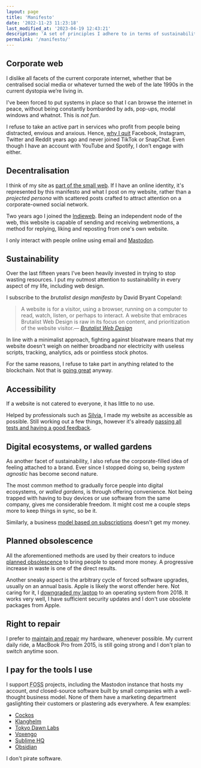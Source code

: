 ```yaml
---
layout: page
title: 'Manifesto'
date: '2022-11-23 11:23:18'
last_modified_at: '2023-04-19 12:43:21'
description: 'A set of principles I adhere to in terms of sustainability, decentralisation, design, participation to social aspects of the web, obsolescence and more.'
permalink: '/manifesto/'
---
```

## Corporate web

I dislike all facets of the current corporate internet, whether that be centralised social media or whatever turned the web of the late 1990s in the current dystopia we’re living in.

I've been forced to put systems in place so that I can browse the internet in peace, without being constantly bombarded by ads, pop-ups, modal windows and whatnot. This is *not fun*.

I refuse to take an active part in services who profit from people being distracted, envious and anxious. Hence, [why I quit](/blog/life-after-social-networks/) Facebook, Instagram, Twitter and Reddit years ago and never joined TikTok or SnapChat. Even though I have an account with YouTube and Spotify, I don’t engage with either.

## Decentralisation

I think of my site as [part of the small web](https://ar.al/2020/08/07/what-is-the-small-web/). If I have an online identity, it's represented by this manifesto and what I post on my website, rather than a *projected persona* with scattered posts crafted to attract attention on a corporate-owned social network.

Two years ago I joined the [Indieweb](https://indieweb.org/). Being an independent node of the web, this website is capable of sending and receiving webmentions, a method for replying, liking and reposting from one's own website.

I only interact with people online using email and [Mastodon](https://indieweb.social/@m2m).

## Sustainability

Over the last fifteen years I've been heavily invested in trying to stop wasting resources. I put my outmost attention to sustainability in every aspect of my life, including web design.

I subscribe to the _brutalist design manifesto_ by David Bryant Copeland:

> A website is for a visitor, using a browser, running on a computer to read, watch, listen, or perhaps to interact. A website that embraces Brutalist Web Design is raw in its focus on content, and prioritization of the website visitor.<cite>—&nbsp;[Brutalist Web Design](https://brutalist-web.design/)</cite>

In line with a minimalist approach, fighting against bloatware means that my website doesn't weigh on neither broadband nor electricity with useless scripts, tracking, analytics, ads or pointless stock photos.

For the same reasons, I refuse to take part in anything related to the blockchain. Not that is [going great](https://web3isgoinggreat.com/) anyway.

## Accessibility

If a website is not catered to everyone, it has little to no use.

Helped by professionals such as [Silvia](https://silviamaggidesign.com/about/), I made my website as accessible as possible. Still working out a few things, however it's already [passing all tests and having a good feedback](https://webaim.org/projects/million/lookup?domain=minutestomidnight.co.uk).

## Digital ecosystems, or walled gardens

As another facet of sustainability, I also refuse the corporate-filled idea of feeling attached to a brand. Ever since I stopped doing so, being _system agnostic_ has become second nature.

The most common method to gradually force people into digital ecosystems, or *walled gardens*, is through offering convenience. Not being trapped with having to buy devices or use software from the same company, gives me considerable freedom. It might cost me a couple steps more to keep things in sync, so be it.

Similarly, a business [model based on subscriptions](/blog/waves-switched-to-subscription-and-people-are-angry/) doesn't get my money.

## Planned obsolescence

All the aforementioned methods are used by their creators to induce [planned obsolescence](https://en.wikipedia.org/wiki/Planned_obsolescence) to bring people to spend more money. A progressive increase in waste is one of the direct results. 

Another sneaky aspect is the arbitrary cycle of forced software upgrades, usually on an annual basis. Apple is likely the worst offender here. Not caring for it, I [downgraded my laptop](/blog/degrowth/) to an operating system from 2018. It works very well, I have sufficient security updates and I don't use obsolete packages from Apple.

## Right to repair

I prefer to [maintain and repair](https://en.wikipedia.org/wiki/Right_to_repair) my hardware, whenever possible. My current daily ride, a MacBook Pro from 2015, is still going strong and I don't plan to switch anytime soon.

## I pay for the tools I use

I support <abbr title="Free and Open-Source Software">FOSS</abbr> projects, including the Mastodon instance that hosts my account, _and_ closed-source software built by small companies with a well-thought business model. None of them have a marketing department gaslighting their customers or plastering ads everywhere. A few examples:

- [Cockos](https://cockos.com/)
- [Klanghelm](https://klanghelm.com/contents/main.html)
- [Tokyo Dawn Labs](https://www.tokyodawn.net/tokyo-dawn-labs/)
- [Voxengo](https://www.voxengo.com/)
- [Sublime HQ](https://www.sublimehq.com/)
- [Obsidian](https://obsidian.md/)

I don't pirate software.

